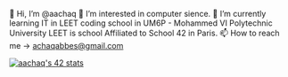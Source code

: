 👋 Hi, I’m @aachaq
👀 I’m interested in computer sience.
🌱 I’m currently learning IT in LEET coding school in UM6P - Mohammed VI Polytechnic University
LEET is school Affiliated to School 42 in Paris.
📫 How to reach me -> achaqabbes@gmail.com
<!---
aachaq/aachaq is a ✨ special ✨ repository because its `README.md` (this file) appears on your GitHub profile.
You can click the Preview link to take a look at your changes.
--->
[![aachaq's 42 stats](https://badge.mediaplus.ma/black/aachaq)](https://github.com/oakoudad/badge42)
